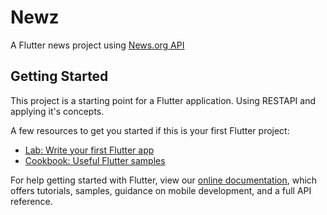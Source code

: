 # Newz

A Flutter news project using [News.org API](https://newsapi.org/)

## Getting Started

This project is a starting point for a Flutter application.
Using RESTAPI and applying it's concepts.

A few resources to get you started if this is your first Flutter project:

- [Lab: Write your first Flutter app](https://flutter.dev/docs/get-started/codelab)
- [Cookbook: Useful Flutter samples](https://flutter.dev/docs/cookbook)

For help getting started with Flutter, view our
[online documentation](https://flutter.dev/docs), which offers tutorials,
samples, guidance on mobile development, and a full API reference.
